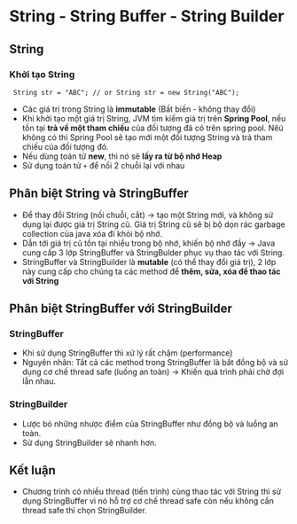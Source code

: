 # String - String Buffer - String Builder
## String
### Khởi tạo String
`
    String str = "ABC";
    // or
    String str = new String("ABC");`
- Các giá trị trong String là **immutable** (Bất biến - không thay đổi)
- Khi khởi tạo một giá trị String, JVM tìm kiếm giá trị trên **Spring Pool**, nếu tồn tại **trả về một tham chiếu** của đối tượng đã có trên spring pool. Nêú không có thì Spring Pool sẽ tạo mới một đối tượng String và trả tham chiếu của đối tượng đó.
- Nếu dùng toán tử **new**, thì nó sẽ **lấy ra từ bộ nhớ Heap**
- Sử dụng toán tử `+` để nối 2 chuỗi lại với nhau
## Phân biệt String và StringBuffer
- Để thay đổi String (nối chuỗi, cắt) -> tạo một String mới, và không sử dụng lại được giá trị String cũ. Giá trị String cũ sẽ bị bộ dọn rác garbage collection của java xóa đi khỏi bộ nhớ.
- Dẫn tới giá trị cũ tồn tại nhiều trong bộ nhớ, khiến bộ nhớ đầy -> Java cung cấp 3 lớp StringBuffer và StringBulder phục vụ thao tác với String.
- StringBuffer và StringBuilder là **mutable** (có thể thay đổi giá trị), 2 lớp này cung cấp cho chúng ta các method để **thêm, sửa, xóa để thao tác với String**
## Phân biệt StringBuffer với StringBuilder
### StringBuffer
- Khi sử dụng StringBuffer thì xử lý rất chậm (performance)
- Nguyên nhân: Tất cả các method trong StringBuffer là bất đồng bộ và sử dụng cơ chế thread safe (luồng an toàn) -> Khiến quá trình phải chờ đợi lẫn nhau.
### StringBuilder
- Lược bỏ những nhược điểm của StringBuffer như đồng bộ và luồng an toàn.
- Sử dụng StringBuilder sẽ nhanh hơn.
## Kết luận
- Chương trình có nhiều thread (tiến trình) cùng thao tác với String thì sử dụng StringBuffer vì nó hỗ trợ cơ chế thread safe còn nếu không cần thread safe thì chọn StringBuilder.


